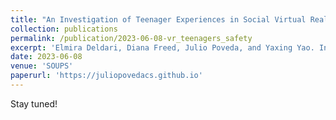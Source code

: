 ```yaml
---
title: "An Investigation of Teenager Experiences in Social Virtual Reality from Teenagers’, Parents’, and Bystanders’ Perspectives"
collection: publications
permalink: /publication/2023-06-08-vr_teenagers_safety
excerpt: 'Elmira Deldari, Diana Freed, Julio Poveda, and Yaxing Yao. In the Symposium on Usable Privacy and Security (to appear). August 2023.'
date: 2023-06-08
venue: 'SOUPS'
paperurl: 'https://juliopovedacs.github.io'
---
```

Stay tuned!
